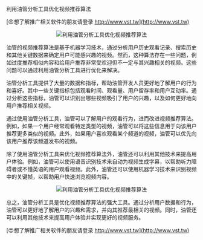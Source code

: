 利用油管分析工具优化视频推荐算法

[😍想了解推广相关软件的朋友请登录 http://www.vst.tw](http://www.vst.tw)

 <center><img src="https://vst.tw/MP4/tuiguang/png/1.png" alt="利用油管分析工具优化视频推荐算法"></center>

油管的视频推荐算法是基于机器学习技术，通过分析用户历史观看记录、搜索历史和其他关键数据来确定用户可能感兴趣的视频。然而，这种算法存在一些问题，例如过度推荐相似内容和给用户推荐非常受欢迎但不一定与其兴趣相关的视频。这些问题可以通过利用油管分析工具进行优化来解决。

油管分析工具提供了大量的数据和指标，帮助油管开发人员更好地了解用户的行为和喜好。其中一些关键指标包括观看时间、观看量、用户留存率和用户互动率。通过分析这些指标，油管可以识别出哪些视频吸引了用户的兴趣，以及如何更好地向用户推荐相关视频。

通过使用油管分析工具，油管可以了解用户的观看行为，进而改进视频推荐算法。例如，如果一个用户经常观看特定类型的视频，油管可以将这些信息用于向该用户推荐更多类似的视频。此外，如果用户喜欢观看某个频道的视频，油管可以优先向该用户推荐该频道发布的视频。

除了使用油管分析工具来优化视频推荐算法外，油管还可以利用其他技术来提高用户体验。例如，油管可以使用语音识别技术来自动为视频生成字幕，以帮助听力障碍者或不懂英语的用户观看视频。此外，油管还可以使用机器学习技术来识别视频中的关键帧，以帮助用户快速浏览视频内容。

 <center><img src="https://vst.tw/MP4/tuiguang/png/7.png" alt="利用油管分析工具优化视频推荐算法"></center>

总之，油管分析工具是优化视频推荐算法的强大工具。通过分析用户数据和行为，油管可以更好地了解用户的兴趣和需求，并向其推荐最相关的视频。同时，油管还可以利用其他技术来提高用户体验并实现更好的视频服务。

[😍想了解推广相关软件的朋友请登录 http://www.vst.tw](http://www.vst.tw)



